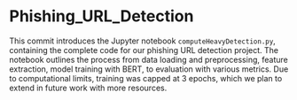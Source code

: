 # Phishing_URL_Detection
This commit introduces the Jupyter notebook `computeHeavyDetection.py`, containing the complete code for our phishing URL detection project. The notebook outlines the process from data loading and preprocessing, feature extraction, model training with BERT, to evaluation with various metrics. Due to computational limits, training was capped at 3 epochs, which we plan to extend in future work with more resources.


